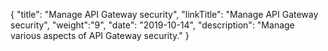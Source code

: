 {
    "title": "Manage API Gateway security",
    "linkTitle": "Manage API Gateway security",
    "weight":"9",
    "date": "2019-10-14",
    "description": "Manage various aspects of API Gateway security."
}
